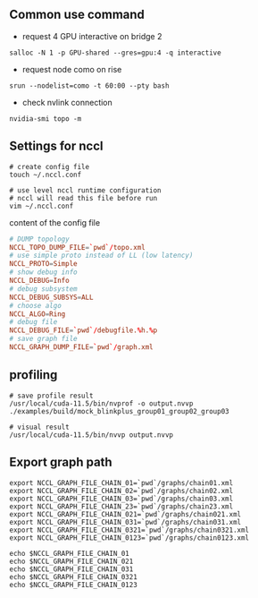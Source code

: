 ## Common use command

* request 4 GPU interactive on bridge 2
```shell
salloc -N 1 -p GPU-shared --gres=gpu:4 -q interactive
```

* request node como on rise
```shell
srun --nodelist=como -t 60:00 --pty bash
```

* check nvlink connection
```shell
nvidia-smi topo -m
```

## Settings for nccl

```shell
# create config file
touch ~/.nccl.conf

# use level nccl runtime configuration
# nccl will read this file before run
vim ~/.nccl.conf
```

content of the config file
```conf
# DUMP topology
NCCL_TOPO_DUMP_FILE=`pwd`/topo.xml
# use simple proto instead of LL (low latency)
NCCL_PROTO=Simple
# show debug info
NCCL_DEBUG=Info
# debug subsystem
NCCL_DEBUG_SUBSYS=ALL
# choose algo
NCCL_ALGO=Ring
# debug file
NCCL_DEBUG_FILE=`pwd`/debugfile.%h.%p
# save graph file
NCCL_GRAPH_DUMP_FILE=`pwd`/graph.xml
```

## profiling
```shell
# save profile result
/usr/local/cuda-11.5/bin/nvprof -o output.nvvp ./examples/build/mock_blinkplus_group01_group02_group03

# visual result
/usr/local/cuda-11.5/bin/nvvp output.nvvp
```

## Export graph path
```shell
export NCCL_GRAPH_FILE_CHAIN_01=`pwd`/graphs/chain01.xml
export NCCL_GRAPH_FILE_CHAIN_02=`pwd`/graphs/chain02.xml
export NCCL_GRAPH_FILE_CHAIN_03=`pwd`/graphs/chain03.xml
export NCCL_GRAPH_FILE_CHAIN_23=`pwd`/graphs/chain23.xml
export NCCL_GRAPH_FILE_CHAIN_021=`pwd`/graphs/chain021.xml
export NCCL_GRAPH_FILE_CHAIN_031=`pwd`/graphs/chain031.xml
export NCCL_GRAPH_FILE_CHAIN_0321=`pwd`/graphs/chain0321.xml
export NCCL_GRAPH_FILE_CHAIN_0123=`pwd`/graphs/chain0123.xml

echo $NCCL_GRAPH_FILE_CHAIN_01
echo $NCCL_GRAPH_FILE_CHAIN_021
echo $NCCL_GRAPH_FILE_CHAIN_031
echo $NCCL_GRAPH_FILE_CHAIN_0321
echo $NCCL_GRAPH_FILE_CHAIN_0123
```
